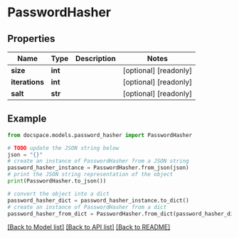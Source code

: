 # PasswordHasher


## Properties

Name | Type | Description | Notes
------------ | ------------- | ------------- | -------------
**size** | **int** |  | [optional] [readonly] 
**iterations** | **int** |  | [optional] [readonly] 
**salt** | **str** |  | [optional] [readonly] 

## Example

```python
from docspace.models.password_hasher import PasswordHasher

# TODO update the JSON string below
json = "{}"
# create an instance of PasswordHasher from a JSON string
password_hasher_instance = PasswordHasher.from_json(json)
# print the JSON string representation of the object
print(PasswordHasher.to_json())

# convert the object into a dict
password_hasher_dict = password_hasher_instance.to_dict()
# create an instance of PasswordHasher from a dict
password_hasher_from_dict = PasswordHasher.from_dict(password_hasher_dict)
```
[[Back to Model list]](../README.md#documentation-for-models) [[Back to API list]](../README.md#documentation-for-api-endpoints) [[Back to README]](../README.md)


